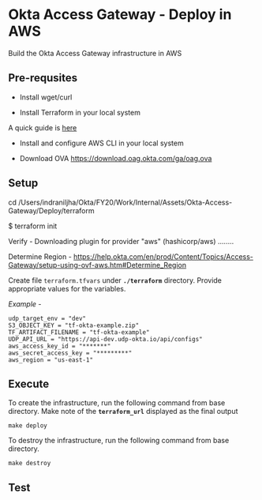 # Okta Access Gateway - Deploy in AWS
Build the Okta Access Gateway infrastructure in AWS

## Pre-requsites

* Install wget/curl

* Install Terraform in your local system

A quick guide is [here](https://letslearndevops.com/2017/07/23/how-to-install-terraform/)

* Install and configure AWS CLI in your local system

* Download OVA
https://download.oag.okta.com/ga/oag.ova

## Setup

cd /Users/indraniljha/Okta/FY20/Work/Internal/Assets/Okta-Access-Gateway/Deploy/terraform

$ terraform init

Verify -
        Downloading plugin for provider "aws" (hashicorp/aws) ........

Determine Region -
https://help.okta.com/en/prod/Content/Topics/Access-Gateway/setup-using-ovf-aws.htm#Determine_Region

Create file `terraform.tfvars` under **`./terraform`** directory. Provide appropriate values for the variables.

*Example -*

```
udp_target_env = "dev"
S3_OBJECT_KEY = "tf-okta-example.zip"
TF_ARTIFACT_FILENAME = "tf-okta-example"
UDP_API_URL = "https://api-dev.udp-okta.io/api/configs"
aws_access_key_id = "*******"
aws_secret_access_key = "*********"
aws_region = "us-east-1"
```

## Execute

To create the infrastructure, run the following command from base directory. Make note of the **`terraform_url`** displayed as the final output 

```
make deploy
```

To destroy the infrastructure, run the following command from base directory.

```
make destroy
```


## Test



